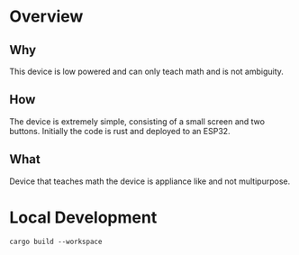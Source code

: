 # Overview

## Why

This device is low powered and can only teach math and is not ambiguity.

## How

The device is extremely simple, consisting of a small screen and two buttons. Initially the code is rust and deployed
to an ESP32.

## What

Device that teaches math the device is appliance like and not multipurpose. 

# Local Development

```shell
cargo build --workspace  
```